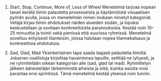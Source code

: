1. Start, Stop, Continue, More of, Less of Wheel
Menetelmä tarjoaa nopean tavan kerätä tiimin palautetta prosesseista ja käytännöistä visuaalisen pyörän avulla, jossa on menetelmän nimen mukaan nimetyt kategoriat. Vetäjä kirjaa tiimin ehdotukset näiden alueiden sisään, ja lopuksi keskustellaan ja sovitaan konkreettisista parannuksista. Kestää noin 10–25 minuuttia ja toimii sekä pienissä että suurissa ryhmissä. Menetelmä soveltuu erityisesti tilanteisiin, joissa halutaan nopea tilannekatsaus ja konkreettisia ehdotuksia.

2. Sad, Glad, Mad
Yksinkertainen tapa saada laajasti palautetta tiimiltä. Jokainen osallistuja kirjoittaa havaintonsa lapuille, selittää ne lyhyesti, ja ne ryhmitellään oikean kategorian alle (sad, glad tai mad). Ryhmittelyn jälkeen äänestetään tärkeimmistä aiheista ja siitä, kuinka asioita voisi parantaa ensi sprintissä. Tämä menetelmä kestää yleensä noin tunnin.
